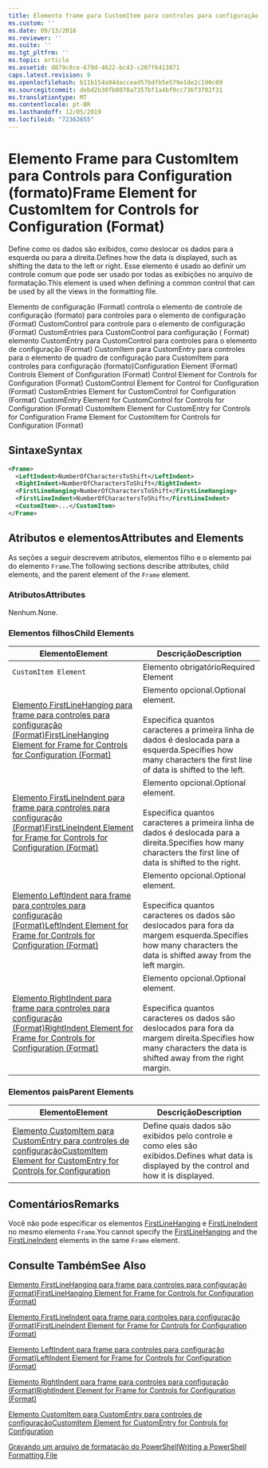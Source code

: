 ```yaml
---
title: Elemento frame para CustomItem para controles para configuração (Format) | Microsoft Docs
ms.custom: ''
ms.date: 09/13/2016
ms.reviewer: ''
ms.suite: ''
ms.tgt_pltfrm: ''
ms.topic: article
ms.assetid: d879c8ce-679d-4622-bc43-c207f6413871
caps.latest.revision: 9
ms.openlocfilehash: b11b154a94daccead57bdfb5e579e1de2c190c09
ms.sourcegitcommit: debd2b38fb8070a7357bf1a4bf9cc736f3702f31
ms.translationtype: MT
ms.contentlocale: pt-BR
ms.lasthandoff: 12/05/2019
ms.locfileid: "72363655"
---
```

# <a name="frame-element-for-customitem-for-controls-for-configuration-format"></a><span data-ttu-id="2a62e-102">Elemento Frame para CustomItem para Controls para Configuration (formato)</span><span class="sxs-lookup"><span data-stu-id="2a62e-102">Frame Element for CustomItem for Controls for Configuration (Format)</span></span>

<span data-ttu-id="2a62e-103">Define como os dados são exibidos, como deslocar os dados para a esquerda ou para a direita.</span><span class="sxs-lookup"><span data-stu-id="2a62e-103">Defines how the data is displayed, such as shifting the data to the left or right.</span></span> <span data-ttu-id="2a62e-104">Esse elemento é usado ao definir um controle comum que pode ser usado por todas as exibições no arquivo de formatação.</span><span class="sxs-lookup"><span data-stu-id="2a62e-104">This element is used when defining a common control that can be used by all the views in the formatting file.</span></span>

<span data-ttu-id="2a62e-105">Elemento de configuração (Format) controla o elemento de controle de configuração (formato) para controles para o elemento de configuração (Format) CustomControl para controle para o elemento de configuração (Format) CustomEntries para CustomControl para configuração ( Format) elemento CustomEntry para CustomControl para controles para o elemento de configuração (Format) CustomItem para CustomEntry para controles para o elemento de quadro de configuração para CustomItem para controles para configuração (formato)</span><span class="sxs-lookup"><span data-stu-id="2a62e-105">Configuration Element (Format) Controls Element of Configuration (Format) Control Element for Controls for Configuration (Format) CustomControl Element for Control for Configuration (Format) CustomEntries Element for CustomControl for Configuration (Format) CustomEntry Element for CustomControl for Controls for Configuration (Format) CustomItem Element for CustomEntry for Controls for Configuration Frame Element for CustomItem for Controls for Configuration (Format)</span></span>

## <a name="syntax"></a><span data-ttu-id="2a62e-106">Sintaxe</span><span class="sxs-lookup"><span data-stu-id="2a62e-106">Syntax</span></span>

```xml
<Frame>
  <LeftIndent>NumberOfCharactersToShift</LeftIndent>
  <RightIndent>NumberOfCharactersToShift</RightIndent>
  <FirstLineHanging>NumberOfCharactersToShift</FirstLineHanging>
  <FirstLineIndent>NumberOfCharactersToShift</FirstLineIndent>
  <CustomItem>...</CustomItem>
</Frame>
```

## <a name="attributes-and-elements"></a><span data-ttu-id="2a62e-107">Atributos e elementos</span><span class="sxs-lookup"><span data-stu-id="2a62e-107">Attributes and Elements</span></span>

<span data-ttu-id="2a62e-108">As seções a seguir descrevem atributos, elementos filho e o elemento pai do elemento `Frame`.</span><span class="sxs-lookup"><span data-stu-id="2a62e-108">The following sections describe attributes, child elements, and the parent element of the `Frame` element.</span></span>

### <a name="attributes"></a><span data-ttu-id="2a62e-109">Atributos</span><span class="sxs-lookup"><span data-stu-id="2a62e-109">Attributes</span></span>

<span data-ttu-id="2a62e-110">Nenhum.</span><span class="sxs-lookup"><span data-stu-id="2a62e-110">None.</span></span>

### <a name="child-elements"></a><span data-ttu-id="2a62e-111">Elementos filhos</span><span class="sxs-lookup"><span data-stu-id="2a62e-111">Child Elements</span></span>

|<span data-ttu-id="2a62e-112">Elemento</span><span class="sxs-lookup"><span data-stu-id="2a62e-112">Element</span></span>|<span data-ttu-id="2a62e-113">Descrição</span><span class="sxs-lookup"><span data-stu-id="2a62e-113">Description</span></span>|
|-------------|-----------------|
|`CustomItem Element`|<span data-ttu-id="2a62e-114">Elemento obrigatório</span><span class="sxs-lookup"><span data-stu-id="2a62e-114">Required Element</span></span>|
|[<span data-ttu-id="2a62e-115">Elemento FirstLineHanging para frame para controles para configuração (Format)</span><span class="sxs-lookup"><span data-stu-id="2a62e-115">FirstLineHanging Element for Frame for Controls for Configuration (Format)</span></span>](./firstlinehanging-element-for-frame-for-controls-for-configuration-format.md)|<span data-ttu-id="2a62e-116">Elemento opcional.</span><span class="sxs-lookup"><span data-stu-id="2a62e-116">Optional element.</span></span><br /><br /> <span data-ttu-id="2a62e-117">Especifica quantos caracteres a primeira linha de dados é deslocada para a esquerda.</span><span class="sxs-lookup"><span data-stu-id="2a62e-117">Specifies how many characters the first line of data is shifted to the left.</span></span>|
|[<span data-ttu-id="2a62e-118">Elemento FirstLineIndent para frame para controles para configuração (Format)</span><span class="sxs-lookup"><span data-stu-id="2a62e-118">FirstLineIndent Element for Frame for Controls for Configuration (Format)</span></span>](./firstlineindent-element-for-frame-for-controls-for-configuration-format.md)|<span data-ttu-id="2a62e-119">Elemento opcional.</span><span class="sxs-lookup"><span data-stu-id="2a62e-119">Optional element.</span></span><br /><br /> <span data-ttu-id="2a62e-120">Especifica quantos caracteres a primeira linha de dados é deslocada para a direita.</span><span class="sxs-lookup"><span data-stu-id="2a62e-120">Specifies how many characters the first line of data is shifted to the right.</span></span>|
|[<span data-ttu-id="2a62e-121">Elemento LeftIndent para frame para controles para configuração (Format)</span><span class="sxs-lookup"><span data-stu-id="2a62e-121">LeftIndent Element for Frame for Controls for Configuration (Format)</span></span>](./leftindent-element-for-frame-for-controls-for-configuration-format.md)|<span data-ttu-id="2a62e-122">Elemento opcional.</span><span class="sxs-lookup"><span data-stu-id="2a62e-122">Optional element.</span></span><br /><br /> <span data-ttu-id="2a62e-123">Especifica quantos caracteres os dados são deslocados para fora da margem esquerda.</span><span class="sxs-lookup"><span data-stu-id="2a62e-123">Specifies how many characters the data is shifted away from the left margin.</span></span>|
|[<span data-ttu-id="2a62e-124">Elemento RightIndent para frame para controles para configuração (Format)</span><span class="sxs-lookup"><span data-stu-id="2a62e-124">RightIndent Element for Frame for Controls for Configuration (Format)</span></span>](./rightindent-element-for-frame-for-controls-for-configuration-format.md)|<span data-ttu-id="2a62e-125">Elemento opcional.</span><span class="sxs-lookup"><span data-stu-id="2a62e-125">Optional element.</span></span><br /><br /> <span data-ttu-id="2a62e-126">Especifica quantos caracteres os dados são deslocados para fora da margem direita.</span><span class="sxs-lookup"><span data-stu-id="2a62e-126">Specifies how many characters the data is shifted away from the right margin.</span></span>|

### <a name="parent-elements"></a><span data-ttu-id="2a62e-127">Elementos pais</span><span class="sxs-lookup"><span data-stu-id="2a62e-127">Parent Elements</span></span>

|<span data-ttu-id="2a62e-128">Elemento</span><span class="sxs-lookup"><span data-stu-id="2a62e-128">Element</span></span>|<span data-ttu-id="2a62e-129">Descrição</span><span class="sxs-lookup"><span data-stu-id="2a62e-129">Description</span></span>|
|-------------|-----------------|
|[<span data-ttu-id="2a62e-130">Elemento CustomItem para CustomEntry para controles de configuração</span><span class="sxs-lookup"><span data-stu-id="2a62e-130">CustomItem Element for CustomEntry for Controls for Configuration</span></span>](./customitem-element-for-customentry-for-controls-for-configuration-format.md)|<span data-ttu-id="2a62e-131">Define quais dados são exibidos pelo controle e como eles são exibidos.</span><span class="sxs-lookup"><span data-stu-id="2a62e-131">Defines what data is displayed by the control and how it is displayed.</span></span>|

## <a name="remarks"></a><span data-ttu-id="2a62e-132">Comentários</span><span class="sxs-lookup"><span data-stu-id="2a62e-132">Remarks</span></span>

<span data-ttu-id="2a62e-133">Você não pode especificar os elementos [FirstLineHanging](./firstlinehanging-element-for-frame-for-controls-for-configuration-format.md) e [FirstLineIndent](./firstlineindent-element-for-frame-for-controls-for-configuration-format.md) no mesmo elemento `Frame`.</span><span class="sxs-lookup"><span data-stu-id="2a62e-133">You cannot specify the [FirstLineHanging](./firstlinehanging-element-for-frame-for-controls-for-configuration-format.md) and the [FirstLineIndent](./firstlineindent-element-for-frame-for-controls-for-configuration-format.md) elements in the same `Frame` element.</span></span>

## <a name="see-also"></a><span data-ttu-id="2a62e-134">Consulte Também</span><span class="sxs-lookup"><span data-stu-id="2a62e-134">See Also</span></span>

[<span data-ttu-id="2a62e-135">Elemento FirstLineHanging para frame para controles para configuração (Format)</span><span class="sxs-lookup"><span data-stu-id="2a62e-135">FirstLineHanging Element for Frame for Controls for Configuration (Format)</span></span>](./firstlinehanging-element-for-frame-for-controls-for-configuration-format.md)

[<span data-ttu-id="2a62e-136">Elemento FirstLineIndent para frame para controles para configuração (Format)</span><span class="sxs-lookup"><span data-stu-id="2a62e-136">FirstLineIndent Element for Frame for Controls for Configuration (Format)</span></span>](./firstlineindent-element-for-frame-for-controls-for-configuration-format.md)

[<span data-ttu-id="2a62e-137">Elemento LeftIndent para frame para controles para configuração (Format)</span><span class="sxs-lookup"><span data-stu-id="2a62e-137">LeftIndent Element for Frame for Controls for Configuration (Format)</span></span>](./leftindent-element-for-frame-for-controls-for-configuration-format.md)

[<span data-ttu-id="2a62e-138">Elemento RightIndent para frame para controles para configuração (Format)</span><span class="sxs-lookup"><span data-stu-id="2a62e-138">RightIndent Element for Frame for Controls for Configuration (Format)</span></span>](./rightindent-element-for-frame-for-controls-for-configuration-format.md)

[<span data-ttu-id="2a62e-139">Elemento CustomItem para CustomEntry para controles de configuração</span><span class="sxs-lookup"><span data-stu-id="2a62e-139">CustomItem Element for CustomEntry for Controls for Configuration</span></span>](./customitem-element-for-customentry-for-controls-for-configuration-format.md)

[<span data-ttu-id="2a62e-140">Gravando um arquivo de formatação do PowerShell</span><span class="sxs-lookup"><span data-stu-id="2a62e-140">Writing a PowerShell Formatting File</span></span>](./writing-a-powershell-formatting-file.md)
